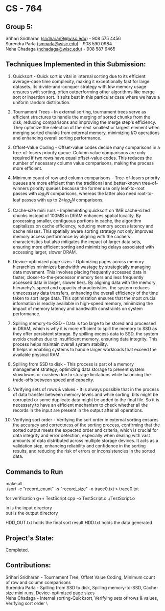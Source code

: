 # CS - 764

## Group 5:
Srihari Sridharan (sridharan9@wisc.edu) - 908 575 4456 \
Surendra Parla (smparla@wisc.edu) - 908 590 0984 \
Neha Chadaga (nchadaga@wisc.edu) - 908 587 6465

## Techniques Implemented in this Submission:

1. Quicksort - Quick sort is vital in internal sorting due to its efficient average-case time complexity, making it exceptionally fast for large datasets. Its divide-and-conquer strategy with low memory usage ensures swift sorting, often outperforming other algorithms like merge sort or insertion sort. It suits best in this particular case where we have a uniform random distribution.

2. Tournament Trees - In external sorting, tournament trees serve as efficient structures to handle the merging of sorted chunks from the disk, reducing comparisons and improving the merge step's efficiency. They optimize the selection of the next smallest or largest element when merging sorted chunks from external memory, minimizing I/O operations and enhancing overall sorting performance.

3. Offset-Value Coding - Offset-value codes decide many comparisons in a tree-of-losers priority queue. Column value comparisons are only required if two rows have equal offset-value codes. This reduces the number of necessary column value comparisons, making the process more efficient.

4. Minimum count of row and column comparisons - Tree-of-losers priority queues are more efficient than the traditional and better-known tree-of-winners priority queues because the former use only leaf-to-root passes with 𝑙𝑜𝑔<sub>2</sub>𝑁 comparisons, whereas the latter also need root-to-leaf passes with up to 2×𝑙𝑜𝑔<sub>2</sub>𝑁 comparisons.

5. Cache-size mini runs - Implementing quicksort on 1MB cache-sized chunks instead of 100MB in DRAM enhances spatial locality. By processing smaller, contiguous portions in cache, the algorithm capitalizes on cache efficiency, reducing memory access latency and cache misses. This spatially aware sorting strategy not only improves memory access performance  by aligning with the cache's characteristics but also mitigates the impact of larger data sets, ensuring more efficient sorting and minimizing delays associated
with accessing larger, slower DRAM.

6. Device-optimized page sizes - Optimizing pages across memory hierarchies minimizes bandwidth wastage by strategically managing data movement. This involves placing frequently accessed data in faster, closer-to-the-processor memory tiers and less frequently accessed data in larger, slower tiers. 
By aligning data with the memory hierarchy's speed and capacity characteristics, the system reduces unnecessary data transfers, enhancing the overall efficiency of the time taken to sort large data. This optimization ensures that the most crucial information is readily available in high-speed memory, minimizing the impact of memory latency and bandwidth constraints on system performance.

7. Spilling memory-to-SSD - Data is too large to be stored and processed in DRAM, which is why it is more efficient to spill the memory to SSD as they offer persistent storage.
By spilling excess data to SSD, the system avoids crashes due to insufficient memory, ensuring data integrity. This process helps maintain overall system stability.  
It helps in enabling systems to handle larger workloads that exceed the available physical RAM.

8. Spilling from SSD to disk - This process is part of a memory management strategy, optimizing data storage to prevent system slowdowns or crashes due to storage limitations while balancing the trade-offs between speed and capacity.

9. Verifying sets of rows & values - It is always possible that in the process of data transfer between memory levels and while sorting, bits might be corrupted or some duplicate data might be added to the final file. So it is necessary to have an efficient mechanism to check whether all the records in the input are present in the output after all operations.

10. Verifying sort order - Verifying the sort order in external sorting ensures the accuracy and correctness of the sorting process, confirming that the sorted output meets the expected order and criteria, which is crucial for data integrity and error detection, especially when dealing with vast amounts of data distributed across multiple storage devices. It acts as a validation step, enhancing reliability and confidence in the sorting results, and reducing the risk of errors or inconsistencies in the sorted data.

## Commands to Run
 
make all \
./sort -c "record_count" -s "record_size" -o trace0.txt > trace0.txt
 
for verification
g++ TestScript.cpp -o TestScript.o
./TestScript.o
 
in is the input directory \
out is the output directory
 
HDD_OUT.txt holds the final sort result
HDD.txt holds the data generated

## Project's State:
Completed.

## Contributions:
Srihari Sridharan - Tournament Tree, Offset Value Coding, Minimum count of row and column comparisons \
Surendra Parla - Spilling from SSD to disk, Spilling memory-to-SSD, Cache-size mini runs, Device-optimized page sizes \
Neha Chadaga - Internal sorting-Quicksort, Verifying sets of rows & values, Verifying sort order \
